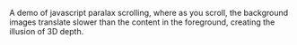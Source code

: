 A demo of javascript paralax scrolling, where as you scroll, the background images translate slower
than the content in the foreground, creating the illusion of 3D depth.
